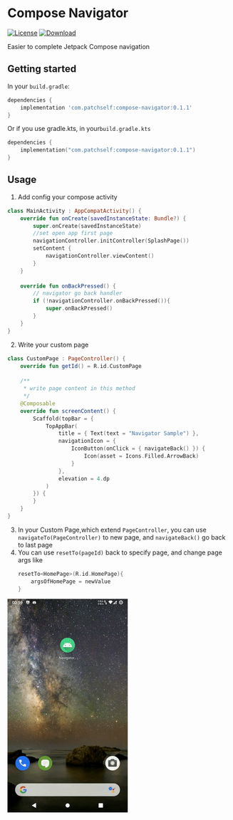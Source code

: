 # Compose Navigator
[![License](https://img.shields.io/badge/license-Apache%202-green.svg)](https://www.apache.org/licenses/LICENSE-2.0)
[![Download](https://api.bintray.com/packages/modificator/Compose/compose-navigator/images/download.svg) ](https://bintray.com/modificator/Compose/compose-navigator/_latestVersion)

Easier to complete Jetpack Compose navigation

## Getting started

In your `build.gradle`:

```groovy
dependencies {
    implementation 'com.patchself:compose-navigator:0.1.1'
}
```
Or if you use gradle.kts, in your`build.gradle.kts`
```kotlin
dependencies {
    implementation("com.patchself:compose-navigator:0.1.1")
}
```

## Usage

1. Add config your compose activity
```kotlin
class MainActivity : AppCompatActivity() {
    override fun onCreate(savedInstanceState: Bundle?) {
        super.onCreate(savedInstanceState)
        //set open app first page
        navigationController.initController(SplashPage())
        setContent {
            navigationController.viewContent()
        }
    }

    override fun onBackPressed() {
        // navigator go back handler
        if (!navigationController.onBackPressed()){
            super.onBackPressed()
        }
    }
}

```

2. Write your custom page
```kotlin
class CustomPage : PageController() {
    override fun getId() = R.id.CustomPage

    /**
     * write page content in this method
     */
    @Composable
    override fun screenContent() {
        Scaffold(topBar = {
            TopAppBar(
                title = { Text(text = "Navigator Sample") },
                navigationIcon = {
                    IconButton(onClick = { navigateBack() }) {
                        Icon(asset = Icons.Filled.ArrowBack)
                    }
                },
                elevation = 4.dp
            )
        }) {
        }
    }
}
```
3. In your Custom Page,which extend `PageController`, you can use `navigateTo(PageController)` to new page, and `navigateBack()` go back to last page
4. You can use `resetTo(pageId)` back to specify page, and change page args like
   ```kotlin
   resetTo<HomePage>(R.id.HomePage){
       argsOfHomePage = newValue
   }
   ```
![preview](./images/preview.gif "")